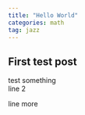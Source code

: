 ```yaml
---
title: "Hello World"
categories: math
tag: jazz
---
```


## First test post
test something  
line 2  

<!--more-->
line more